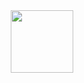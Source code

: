 <div id="header" align="center">
  <img src="https://tenor.com/view/lazy-cat-gif-8212679" width="100"/>
</div>
